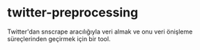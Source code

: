 # twitter-preprocessing 
Twitter'dan snscrape aracılığıyla veri almak ve onu veri önişleme süreçlerinden geçirmek için bir tool. 
